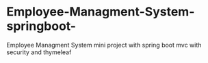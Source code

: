 # Employee-Managment-System-springboot-
Employee Managment System mini project with spring boot mvc with security and thymeleaf
